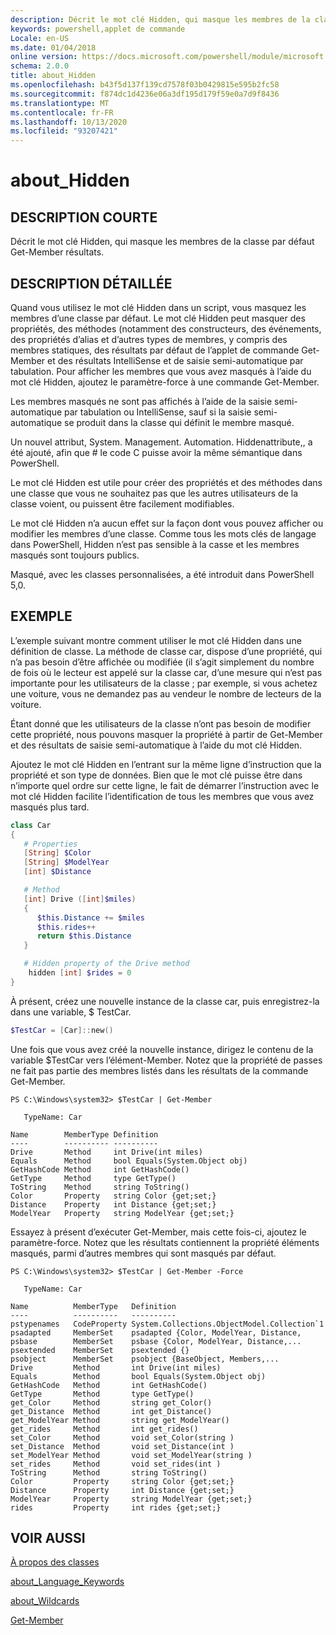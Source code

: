 ```yaml
---
description: Décrit le mot clé Hidden, qui masque les membres de la classe par défaut Get-Member résultats.
keywords: powershell,applet de commande
Locale: en-US
ms.date: 01/04/2018
online version: https://docs.microsoft.com/powershell/module/microsoft.powershell.core/about/about_hidden?view=powershell-7&WT.mc_id=ps-gethelp
schema: 2.0.0
title: about_Hidden
ms.openlocfilehash: b43f5d137f139cd7578f03b0429815e595b2fc58
ms.sourcegitcommit: f874dc1d4236e06a3df195d179f59e0a7d9f8436
ms.translationtype: MT
ms.contentlocale: fr-FR
ms.lasthandoff: 10/13/2020
ms.locfileid: "93207421"
---
```

# <a name="about_hidden"></a>about_Hidden

## <a name="short-description"></a>DESCRIPTION COURTE
Décrit le mot clé Hidden, qui masque les membres de la classe par défaut Get-Member résultats.

## <a name="long-description"></a>DESCRIPTION DÉTAILLÉE

Quand vous utilisez le mot clé Hidden dans un script, vous masquez les membres d’une classe par défaut. Le mot clé Hidden peut masquer des propriétés, des méthodes (notamment des constructeurs, des événements, des propriétés d’alias et d’autres types de membres, y compris des membres statiques, des résultats par défaut de l’applet de commande Get-Member et des résultats IntelliSense et de saisie semi-automatique par tabulation. Pour afficher les membres que vous avez masqués à l’aide du mot clé Hidden, ajoutez le paramètre-force à une commande Get-Member.

Les membres masqués ne sont pas affichés à l’aide de la saisie semi-automatique par tabulation ou IntelliSense, sauf si la saisie semi-automatique se produit dans la classe qui définit le membre masqué.

Un nouvel attribut, System. Management. Automation. Hiddenattribute,, a été ajouté, afin que \# le code C puisse avoir la même sémantique dans PowerShell.

Le mot clé Hidden est utile pour créer des propriétés et des méthodes dans une classe que vous ne souhaitez pas que les autres utilisateurs de la classe voient, ou puissent être facilement modifiables.

Le mot clé Hidden n’a aucun effet sur la façon dont vous pouvez afficher ou modifier les membres d’une classe. Comme tous les mots clés de langage dans PowerShell, Hidden n’est pas sensible à la casse et les membres masqués sont toujours publics.

Masqué, avec les classes personnalisées, a été introduit dans PowerShell 5,0.

## <a name="example"></a>EXEMPLE

L’exemple suivant montre comment utiliser le mot clé Hidden dans une définition de classe. La méthode de classe car, dispose d’une propriété, qui n’a pas besoin d’être affichée ou modifiée (il s’agit simplement du nombre de fois où le lecteur est appelé sur la classe car, d’une mesure qui n’est pas importante pour les utilisateurs de la classe ; par exemple, si vous achetez une voiture, vous ne demandez pas au vendeur le nombre de lecteurs de la voiture.

Étant donné que les utilisateurs de la classe n’ont pas besoin de modifier cette propriété, nous pouvons masquer la propriété à partir de Get-Member et des résultats de saisie semi-automatique à l’aide du mot clé Hidden.

Ajoutez le mot clé Hidden en l’entrant sur la même ligne d’instruction que la propriété et son type de données. Bien que le mot clé puisse être dans n’importe quel ordre sur cette ligne, le fait de démarrer l’instruction avec le mot clé Hidden facilite l’identification de tous les membres que vous avez masqués plus tard.

```powershell
class Car
{
   # Properties
   [String] $Color
   [String] $ModelYear
   [int] $Distance

   # Method
   [int] Drive ([int]$miles)
   {
      $this.Distance += $miles
      $this.rides++
      return $this.Distance
   }

   # Hidden property of the Drive method
    hidden [int] $rides = 0
}
```

À présent, créez une nouvelle instance de la classe car, puis enregistrez-la dans une variable, \$ TestCar.

```powershell
$TestCar = [Car]::new()
```

Une fois que vous avez créé la nouvelle instance, dirigez le contenu de la variable $TestCar vers l’élément-Member. Notez que la propriété de passes ne fait pas partie des membres listés dans les résultats de la commande Get-Member.

```output
PS C:\Windows\system32> $TestCar | Get-Member

   TypeName: Car

Name        MemberType Definition
----        ---------- ----------
Drive       Method     int Drive(int miles)
Equals      Method     bool Equals(System.Object obj)
GetHashCode Method     int GetHashCode()
GetType     Method     type GetType()
ToString    Method     string ToString()
Color       Property   string Color {get;set;}
Distance    Property   int Distance {get;set;}
ModelYear   Property   string ModelYear {get;set;}

```

Essayez à présent d’exécuter Get-Member, mais cette fois-ci, ajoutez le paramètre-force.
Notez que les résultats contiennent la propriété éléments masqués, parmi d’autres membres qui sont masqués par défaut.

```output
PS C:\Windows\system32> $TestCar | Get-Member -Force

   TypeName: Car

Name          MemberType   Definition
----          ----------   ----------
pstypenames   CodeProperty System.Collections.ObjectModel.Collection`1
psadapted     MemberSet    psadapted {Color, ModelYear, Distance,
psbase        MemberSet    psbase {Color, ModelYear, Distance,...
psextended    MemberSet    psextended {}
psobject      MemberSet    psobject {BaseObject, Members,...
Drive         Method       int Drive(int miles)
Equals        Method       bool Equals(System.Object obj)
GetHashCode   Method       int GetHashCode()
GetType       Method       type GetType()
get_Color     Method       string get_Color()
get_Distance  Method       int get_Distance()
get_ModelYear Method       string get_ModelYear()
get_rides     Method       int get_rides()
set_Color     Method       void set_Color(string )
set_Distance  Method       void set_Distance(int )
set_ModelYear Method       void set_ModelYear(string )
set_rides     Method       void set_rides(int )
ToString      Method       string ToString()
Color         Property     string Color {get;set;}
Distance      Property     int Distance {get;set;}
ModelYear     Property     string ModelYear {get;set;}
rides         Property     int rides {get;set;}

```

## <a name="see-also"></a>VOIR AUSSI

[À propos des classes](about_Classes.md)

[about_Language_Keywords](about_Language_Keywords.md)

[about_Wildcards](about_Wildcards.md)

[Get-Member](xref:Microsoft.PowerShell.Utility.Get-Member)
